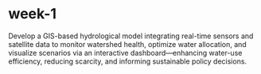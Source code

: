# week-1
Develop a GIS-based hydrological model integrating real-time sensors and satellite data to monitor watershed health, optimize water allocation, and visualize scenarios via an interactive dashboard—enhancing water-use efficiency, reducing scarcity, and informing sustainable policy decisions.
